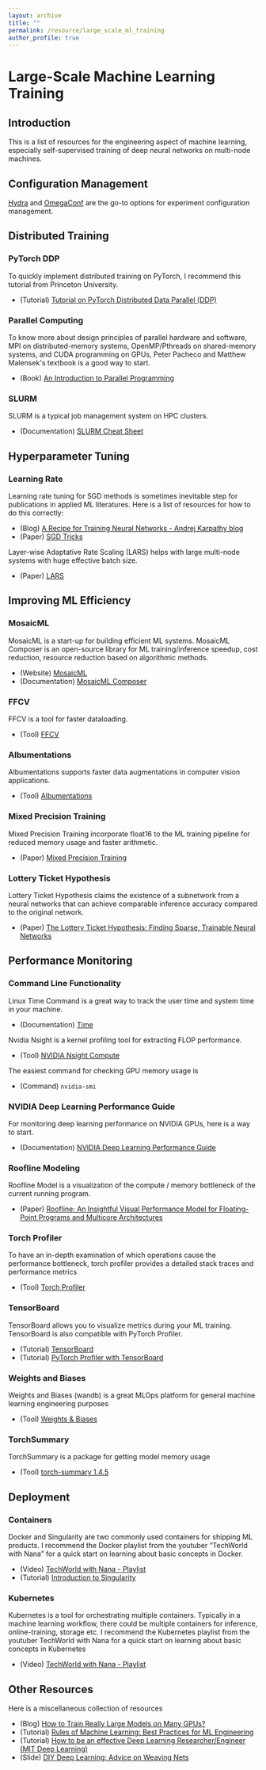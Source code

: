 ```yaml
---
layout: archive
title: ""
permalink: /resource/large_scale_ml_training
author_profile: true
---
```


# Large-Scale Machine Learning Training

## Introduction

This is a list of resources for the engineering aspect of machine learning, especially self-supervised training of deep neural networks on multi-node machines. 

## Configuration Management

[Hydra](https://hydra.cc/) and [OmegaConf](https://github.com/omry/omegaconf) are the go-to options for experiment configuration management.

## Distributed Training

### PyTorch DDP

To quickly implement distributed training on PyTorch, I recommend this tutorial from Princeton University.

+ (Tutorial) [Tutorial on PyTorch Distributed Data Parallel (DDP)](https://github.com/PrincetonUniversity/multi_gpu_training/tree/main/02_pytorch_ddp)


### Parallel Computing

To know more about design principles of parallel hardware and software, MPI on distributed-memory systems, OpenMP/Pthreads on shared-memory systems, and CUDA programming on GPUs, Peter Pacheco and Matthew Malensek's textbook is a good way to start. 

+ (Book) [An Introduction to Parallel Programming](https://www.cs.usfca.edu/~peter/ipp2/index.html)

### SLURM

SLURM is a typical job management system on HPC clusters. 

+ (Documentation) [SLURM Cheat Sheet](https://slurm.schedmd.com/pdfs/summary.pdf)

## Hyperparameter Tuning

### Learning Rate

Learning rate tuning for SGD methods is sometimes inevitable step for publications in applied ML literatures. Here is a list of resources for how to do this correctly:

+ (Blog) [A Recipe for Training Neural Networks - Andrej Karpathy blog](http://karpathy.github.io/2019/04/25/recipe/)
+ (Paper) [SGD Tricks](https://leon.bottou.org/publications/pdf/tricks-2012.pdf)

Layer-wise Adaptative Rate Scaling (LARS) helps with large multi-node systems with huge effective batch size.

+ (Paper) [LARS](https://arxiv.org/abs/1708.03888)

## Improving ML Efficiency

### MosaicML

MosaicML is a start-up for building efficient ML systems. MosaicML Composer is an open-source library for ML training/inference speedup, cost reduction, resource reduction based on algorithmic methods. 

+ (Website) [MosaicML](https://www.mosaicml.com/)
+ (Documentation) [MosaicML Composer](https://docs.mosaicml.com/)

### FFCV

FFCV is a tool for faster dataloading. 

+ (Tool) [FFCV](https://ffcv.io/)

### Albumentations

Albumentations supports faster data augmentations in computer vision applications. 

+ (Tool) [Albumentations](https://albumentations.ai/)

### Mixed Precision Training

Mixed Precision Training incorporate float16 to the ML training pipeline for reduced memory usage and faster arithmetic.

+ (Paper) [Mixed Precision Training](https://arxiv.org/pdf/1710.03740.pdf)

### Lottery Ticket Hypothesis

Lottery Ticket Hypothesis claims the existence of a subnetwork from a neural networks that can achieve comparable inference accuracy compared to the original network. 

+ (Paper) [The Lottery Ticket Hypothesis: Finding Sparse, Trainable Neural Networks](https://arxiv.org/pdf/1803.03635.pdf)

## Performance Monitoring

### Command Line Functionality

Linux Time Command is a great way to track the user time and system time in your machine. 

+ (Documentation) [Time](https://man7.org/linux/man-pages/man1/time.1.html)

Nvidia Nsight is a kernel profiling tool for extracting FLOP performance. 

+ (Tool) [NVIDIA Nsight Compute](https://developer.nvidia.com/nsight-compute)

The easiest command for checking GPU memory usage is 

+ (Command) `nvidia-smi`

### NVIDIA Deep Learning Performance Guide

For monitoring deep learning performance on NVIDIA GPUs, here is a way to start.

+ (Documentation) [NVIDIA Deep Learning Performance Guide](https://docs.nvidia.com/deeplearning/performance/index.html)

### Roofline Modeling

Roofline Model is a visualization of the compute / memory bottleneck of the current running program.

+ (Paper) [Roofline: An Insightful Visual Performance Model for Floating-Point Programs and Multicore Architectures](https://people.eecs.berkeley.edu/~kubitron/cs252/handouts/papers/RooflineVyNoYellow.pdf)

### Torch Profiler

To have an in-depth examination of which operations cause the performance bottleneck, torch profiler provides a detailed stack traces and performance metrics

+ (Tool) [Torch Profiler](https://pytorch.org/docs/stable/profiler.html)

### TensorBoard

TensorBoard allows you to visualize metrics during your ML training. TensorBoard is also compatible with PyTorch Profiler. 

+ (Tutorial) [TensorBoard](https://www.tensorflow.org/tensorboard)
+ (Tutorial) [PyTorch Profiler with TensorBoard](https://pytorch.org/tutorials/intermediate/tensorboard_profiler_tutorial.html)

### Weights and Biases

Weights and Biases (wandb) is a great MLOps platform for general machine learning engineering purposes

+ (Tool) [Weights & Biases](https://wandb.ai/site)

### TorchSummary

TorchSummary is a package for getting model memory usage

+ (Tool) [torch-summary 1.4.5](https://pypi.org/project/torch-summary/)

## Deployment

### Containers

Docker and Singularity are two commonly used containers for shipping ML products. I recommend the Docker playlist from the youtuber “TechWorld with Nana” for a quick start on learning about basic concepts in Docker.

+ (Video) [TechWorld with Nana - Playlist](https://www.youtube.com/c/TechWorldwithNana/playlists)
+ (Tutorial) [Introduction to Singularity](https://docs.sylabs.io/guides/3.5/user-guide/introduction.html)

### Kubernetes

Kubernetes is a tool for orchestrating multiple containers. Typically in a machine learning workflow, there could be multiple containers for inference, online-training, storage etc. I recommend the Kubernetes playlist from the youtuber TechWorld with Nana for a quick start on learning about basic concepts in Kubernetes

+ (Video) [TechWorld with Nana - Playlist](https://www.youtube.com/c/TechWorldwithNana/playlists)

## Other Resources

Here is a miscellaneous collection of resources

+ (Blog) [How to Train Really Large Models on Many GPUs?](https://lilianweng.github.io/posts/2021-09-25-train-large/)
+ (Tutorial) [Rules of Machine Learning: Best Practices for ML Engineering](https://martin.zinkevich.org/rules_of_ml/rules_of_ml.pdf)
+ (Tutorial) [How to be an effective Deep Learning Researcher/Engineer (MIT Deep Learning)](https://www.dropbox.com/s/3iv93falplmt0yc/8_effective_dl.pdf?dl=0)
+ (Slide) [DIY Deep Learning: Advice on Weaving Nets](http://6.869.csail.mit.edu/fa19/lectures/DIY_Deep_Learning_MIT_6.869.pdf)

